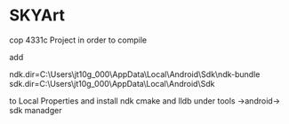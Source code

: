 # SKYArt
cop 4331c Project
in order to compile 

add

ndk.dir=C\:\\Users\\jt10g_000\\AppData\\Local\\Android\\Sdk\\ndk-bundle
sdk.dir=C\:\\Users\\jt10g_000\\AppData\\Local\\Android\\Sdk

to Local Properties and install ndk cmake and lldb under tools ->android-> sdk manadger
